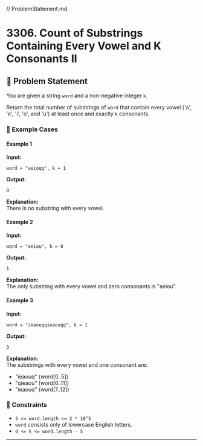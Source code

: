 // ProblemStatement.md

# 3306. Count of Substrings Containing Every Vowel and K Consonants II  

## 📝 Problem Statement  
You are given a string `word` and a non-negative integer `k`.

Return the total number of substrings of `word` that contain every vowel ('a', 'e', 'i', 'o', and 'u') at least once and exactly `k` consonants.

### 🔹 Example Cases  

#### **Example 1**  
**Input:**  
```
word = "aeioqq", k = 1
```
**Output:**  
```
0
```
**Explanation:**  
There is no substring with every vowel.

#### **Example 2**  
**Input:**  
```
word = "aeiou", k = 0
```
**Output:**  
```
1
```
**Explanation:**  
The only substring with every vowel and zero consonants is "aeiou".

#### **Example 3**  
**Input:**  
```
word = "ieaouqqieaouqq", k = 1
```
**Output:**  
```
3
```
**Explanation:**  
The substrings with every vowel and one consonant are:
- "ieaouq" (word[0..5])
- "qieaou" (word[6..11])
- "ieaouq" (word[7..12])

### 🔹 Constraints  
- `5 <= word.length <= 2 * 10^5`
- `word` consists only of lowercase English letters.
- `0 <= k <= word.length - 5`

---
